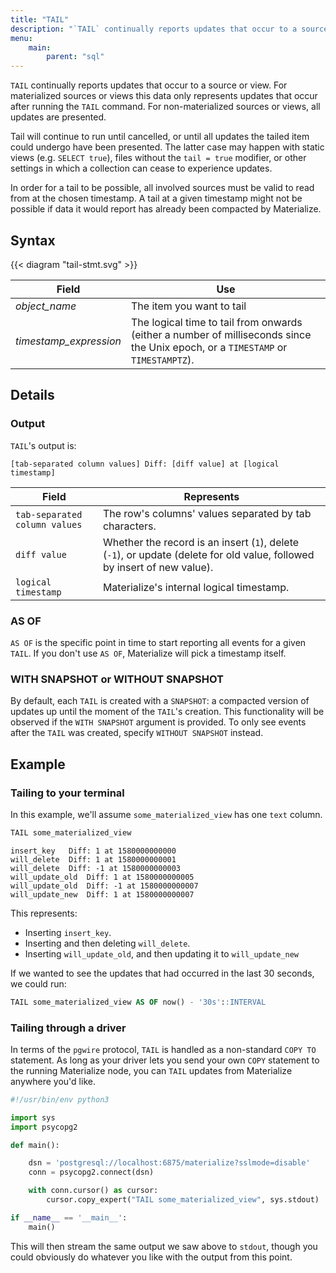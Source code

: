 ```yaml
---
title: "TAIL"
description: "`TAIL` continually reports updates that occur to a source or view."
menu:
    main:
        parent: "sql"
---
```


`TAIL` continually reports updates that occur to a source or view.
For materialized sources or views this data only represents updates that occur after running the `TAIL` command.
For non-materialized sources or views, all updates are presented.

Tail will continue to run until cancelled, or until all updates the tailed item could undergo have been presented. The latter case may happen with static views (e.g. `SELECT true`), files without the `tail = true` modifier, or other settings in which a collection can cease to experience updates.

In order for a tail to be possible, all involved sources must be valid to read from at the chosen timestamp.
A tail at a given timestamp might not be possible if data it would report has already been compacted by Materialize.

## Syntax

{{< diagram "tail-stmt.svg" >}}

Field | Use
------|-----
_object&lowbar;name_ | The item you want to tail
_timestamp&lowbar;expression_ | The logical time to tail from onwards (either a number of milliseconds since the Unix epoch, or a `TIMESTAMP` or `TIMESTAMPTZ`).

## Details

### Output

`TAIL`'s output is:

```shell
[tab-separated column values] Diff: [diff value] at [logical timestamp]
```

Field | Represents
------|-----------
`tab-separated column values` | The row's columns' values separated by tab characters.
`diff value` | Whether the record is an insert (`1`), delete (`-1`), or update (delete for old value, followed by insert of new value).
`logical timestamp` | Materialize's internal logical timestamp.

### AS OF

`AS OF` is the specific point in time to start reporting all events for a given `TAIL`. If you don't
use `AS OF`, Materialize will pick a timestamp itself.

### WITH SNAPSHOT or WITHOUT SNAPSHOT

By default, each `TAIL` is created with a `SNAPSHOT`: a compacted version of updates up until the moment of the
`TAIL`'s creation. This functionality will be observed if the `WITH SNAPSHOT` argument is provided.
To only see events after the `TAIL` was created, specify `WITHOUT SNAPSHOT` instead.

## Example

### Tailing to your terminal

In this example, we'll assume `some_materialized_view` has one `text` column.

```sql
TAIL some_materialized_view
```
```
insert_key   Diff: 1 at 1580000000000
will_delete  Diff: 1 at 1580000000001
will_delete  Diff: -1 at 1580000000003
will_update_old  Diff: 1 at 1580000000005
will_update_old  Diff: -1 at 1580000000007
will_update_new  Diff: 1 at 1580000000007
````

This represents:

- Inserting `insert_key`.
- Inserting and then deleting `will_delete`.
- Inserting `will_update_old`, and then updating it to `will_update_new`

If we wanted to see the updates that had occurred in the last 30 seconds, we could run:

```sql
TAIL some_materialized_view AS OF now() - '30s'::INTERVAL
```

### Tailing through a driver

In terms of the `pgwire` protocol, `TAIL` is handled as a non-standard `COPY TO`
statement. As long as your driver lets you send your own `COPY` statement to the
running Materialize node, you can `TAIL` updates from Materialize anywhere you'd
like.

```python
#!/usr/bin/env python3

import sys
import psycopg2

def main():

    dsn = 'postgresql://localhost:6875/materialize?sslmode=disable'
    conn = psycopg2.connect(dsn)

    with conn.cursor() as cursor:
        cursor.copy_expert("TAIL some_materialized_view", sys.stdout)

if __name__ == '__main__':
    main()
```

This will then stream the same output we saw above to `stdout`, though you could
obviously do whatever you like with the output from this point.
